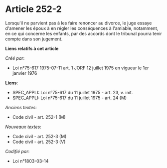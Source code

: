 # Article 252-2

Lorsqu'il ne parvient pas à les faire renoncer au divorce, le juge essaye d'amener les époux à en régler les conséquences à
l'amiable, notamment, en ce qui concerne les enfants, par des accords dont le tribunal pourra tenir compte dans son jugement.

**Liens relatifs à cet article**

_Créé par_:

  - Loi n°75-617 1975-07-11 art. 1 JORF 12 juillet 1975 en vigueur le 1er janvier 1976

**Liens**:

  - SPEC_APPLI: Loi n°75-617 du 11 juillet 1975 - art. 23, v. init.
  - SPEC_APPLI: Loi n°75-617 du 11 juillet 1975 - art. 24 (M)

_Anciens textes_:

  - Code civil - art. 252-1 (M)

_Nouveaux textes_:

  - Code civil - art. 252-3 (M)
  - Code civil - art. 252-3 (V)

_Codifié par_:

  - Loi n°1803-03-14
